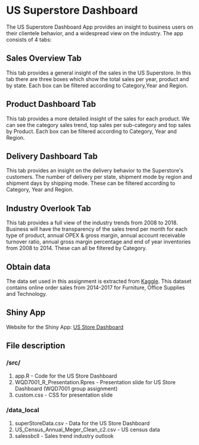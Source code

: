 ﻿# US Superstore Dashboard
 
The US Superstore Dashboard App provides an insight to business users on their clientele behavior, and a widespread view on the industry. The app consists of 4 tabs:

## Sales Overview Tab
This tab provides a general insight of the sales in the US Superstore. In this tab there are three boxes which show the total sales per year, product and by state. Each box can be filtered according to Category,Year and Region.

## Product Dashboard Tab
This tab provides a more detailed insight of the sales for each product. We can see the category sales trend, top sales per sub-category and top sales by Product. Each box can be filtered according to Category, Year and Region.

## Delivery Dashboard Tab
This tab provides an insight on the delivery behavior to the Superstore's customers. The number of delivery per state, shipment mode by region and shipment days by shipping mode. These can be filtered according to Category, Year and Region.

## Industry Overlook Tab
This tab provides a full view of the industry trends from 2008 to 2018. Business will have the transparency of the sales trend per month for each type of product, annual OPEX & gross margin, annual account receivable turnover ratio, annual gross margin percentage and end of year inventories from 2008 to 2014. These can all be filtered by Category.

## Obtain data
The data set used in this assignment is extracted from [Kaggle](https://www.kaggle.com/juhi1994/superstore). This dataset contains online order sales from 2014-2017 for Furniture, Office Supplies and Technology.

## Shiny App
Website for the Shiny App: [US Store Dashboard](https://s2005669.shinyapps.io/SuperStoreDashBoard/) 

## File description
### /src/
1. app.R - Code for the US Store Dashboard
1. WQD7001_R_Presentation.Rpres - Presentation slide for US Store Dashboard (WQD7001 group assignment)
1. custom.css - CSS for presentation slide

### /data_local
1. superStoreData.csv - Data for the US Store Dashboard
1. US_Census_Annual_Meger_Clean_c2.csv - US census data
1. salessbcll - Sales trend industry outlook
